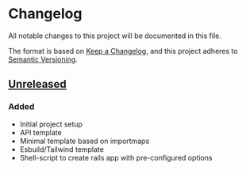 # Changelog

All notable changes to this project will be documented in this file.

The format is based on [Keep a Changelog](https://keepachangelog.com/en/1.0.0/),
and this project adheres to [Semantic Versioning](https://semver.org/spec/v2.0.0.html).

## [Unreleased]

### Added

- Initial project setup
- API template
- Minimal template based on importmaps
- Esbuild/Tailwind template
- Shell-script to create rails app with pre-configured options

[Unreleased]: https://github.com/alec-c4/kickstart/compare/v0.0.0...HEAD
